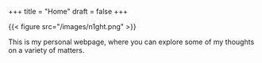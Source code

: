+++
title = "Home"
draft = false
+++

{{< figure src="/images/n1ght.png" >}}

This is my personal webpage, where you can explore some of my thoughts on a variety of matters.
